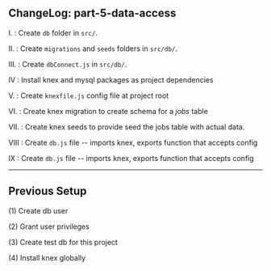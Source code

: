 ChangeLog: part-5-data-access
-------------------------
I.    : Create `db` folder in `src/`.

II.   : Create `migrations` and `seeds` folders in `src/db/`.

III.   : Create `dbConnect.js` in `src/db/`.

IV   : Install knex and mysql packages as project dependencies

V.    : Create `knexfile.js` config file at project root

VI.    : Create knex migration to create schema for a *jobs* table

VII.   : Create knex seeds to provide seed the jobs table with actual data.

VIII  :  Create `db.js` file -- imports knex, exports function that accepts config

IX  :   Create `db.js` file -- imports knex, exports function that accepts config




-------------------------
Previous Setup
-------------------------
(1) Create db user

(2) Grant user privileges

(3) Create test db for this project

(4) Install knex globally
